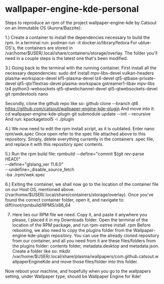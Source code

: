 # wallpaper-engine-kde-personal
Steps to reproduce an rpm of the project wallpaper-engine-kde by Catsout on an Immutable OS (Aurora/Bazzite):

1.) Create a container to install the dependencies necessary to build the rpm. In a terminal run: 
    podman run -it docker.io/library/fedora
For ublue-OS's, the containers are stored in /var/home/$USER/.local/share/containers/storage/overlay. The folder you'll need in a couple steps is the latest one that's been modified.

3.) Going back to the terminal with the running container.
First install all the necessary dependencies:
sudo dnf install mpv-libs-devel vulkan-headers plasma-workspace-devel kf5-plasma-devel lz4-devel qt5-qtbase-private-devel qt5-qtx11extras-devel plasma-workspace gstreamer1-libav mpv-libs lz4 python3-websockets qt5-qtwebchannel-devel qt5-qtwebsockets-devel git rpmdevtools nano

Secondly, clone the github repo like so: 
github clone --branch qt6 https://github.com/catsout/wallpaper-engine-kde-plugin
And move into it: 
cd wallpaper-engine-kde-plugin
git submodule update --init --recursive
And run:
kpackagetool5 -i ./plugin

4.) We now need to edit the rpm install script, as it is outdated.
Enter nano rpm/wek.spec
Once open refer to the spec file attached above to this repository. Simply, delete everything currently in the containers .spec file, and replace it with this repository spec contents.

5.) Run the rpm build file:
rpmbuild --define="commit $(git rev-parse HEAD)" \
    --define="glslang_ver 11.8.0" \
    --undefine=_disable_source_fetch \
    -ba ./rpm/wek.spec

6.) Exiting the container, we shall now go to the location of the container file on our Host OS, mentioned above. (/var/home/$USER/.local/share/containers/storage/overlay). Once you've found the correct container folder, open it, and navigate to: diff/root/rpmbuild/RPMS/x86_64

7. Here lies our RPM file we need. Copy it, and paste it anywhere you please, I placed it in my Downloads folder. Open the terminal of the location of the RPM package, and run rpm-ostree install <wallpaper-engine-kde-plugin>.rpm
Before rebooting, we also need to copy the plugins folder from the Wallpaper-engine-kde-plugin repository. You can use the already cloned repository from our container, and all you need from it are these files/folders from the plugins folder: contents folder, metadata.desktop and metadata.json. Create a folder like so:
mkdir /var/home/$USER/.local/share/plasma/wallpapers/com.github.catsout.wallpaperEngineKde
and move those files/folder into this folder.

Now reboot your machine, and hopefully when you go to the wallpapers setting, under Wallpaper type, should be Wallpaper Engine for Kde!



